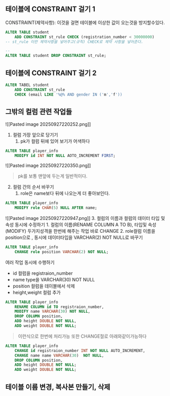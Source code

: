 ## 테이블에 CONSTRAINT 걸기 1
CONSTRAINT(제약사항): 이것을 걸면 테이블에 이상한 값이 오는것을 방지할수있다.
```sql
ALTER TABLE student
    ADD CONSTRAINT st_rule CHECK (registration_number < 30000000)
-- st_rule 이란 제약사항을 넣어주고(규칙) CHECK로 제약 사항을 넣어준다.

-- 
ALTER TABLE student DROP CONSTRAINT st_rule;
```

## 테이블에 CONSTRAINT 걸기 2 
```sql
ALTER TABEL student
	ADD CONSTRAINT st_rule
	CHECK (email LIKE '%@% AND gender IN ('m','f'))
```

## 그밖의 컬럼 관련 작업들
![[Pasted image 20250927220252.png]]
1. 컬럼 가장 앞으로 당기기
	1. pk가 컬럼 뒤에 있어 보기가 어색하다
```sql
ALTER TABLE player_info
	MODIFY id INT NOT NULL AOTO_INCREMENT FIRST;
```
![[Pasted image 20250927220350.png]]
> pk를 보통 맨앞에 두는게 일반적이다.

2. 컬럼 간의 순서 바꾸기
	1. role은 name보다 뒤에 나오는게 더 좋아보인다.
```sql
ALTER TABLE player_info
	MODIFY role CHAR(5) NULL AFTER name;
```
![[Pasted image 20250927220947.png]]
3. 컬럼의 이름과 컬럼의 데이터 타입 및 속성 동시에 수정하기
	1. 컬럼의 이름(RENAME COLUMN A TO B), 타입및 속성(MODIFY) 두가지성격을 한번에 해주는 작업 바로 CHANGE
	2. role컬럼 이름을 position으로 , 동시에 데이터타입을 VARCHAR(2) NOT NULL로 바꾸기
```sql
ALTER TABLE player_info
	CHANGE role position VARCHAR(2) NOT NULL;
```
여러 작업 동시에 수행하기
- id 컬럼을   registraion_number
- name type을  VARCHAR(30) NOT NULL
- position  컬럼을 데이블에서 삭제
- height,weight 컬럼 추가
```sql
ALTER TABLE player_info
	RENAME COLUMN id TO registraion_number,
	MODIFY name VARCHAR(30) NOT NULL,
	DROP COLUMN position,
	ADD height DOUBLE NOT NULL,
	ADD weight DOUBLE NOT NULL;
```
> 이런식으로 한번에 처리가능
또한 CHANGE절로 아래와같이가능하다
```sql
ALTER TABLE player_info
	CHANGE id registraion_number INT NOT NULL AUTO_INCREMENT,
	CHANGE name name VARCHAR(30)  NOT NULL,
	DROP COLUMN position,
	ADD height DOUBLE NOT NULL;
	ADD weight DOUBLE NOT NULL;
```

## 테이블 이름 변경,  복사본 만들기, 삭제
